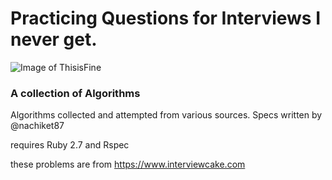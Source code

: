 # Practicing Questions for Interviews I never get.

![Image of ThisisFine](https://res.cloudinary.com/dppe5cx49/image/upload/v1609797972/tenor_qlqpwt.gif)

### A collection of Algorithms

Algorithms collected and attempted from various sources.
Specs written by @nachiket87

requires Ruby 2.7 and Rspec

these problems are from https://www.interviewcake.com
